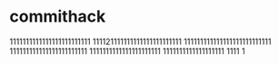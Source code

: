 # commithack
1111111111111111111111111
111121111111111111111111111
111111111111111111111111111
111111111111111111111111
1111111111111111111111
1111111111111111111
1111
1
